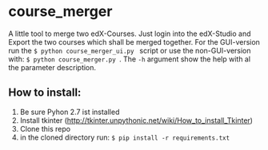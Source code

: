 # course_merger #

A little tool to merge two edX-Courses. Just login into the edX-Studio and Export the two courses which shall be merged together. For the GUI-version run the ```$ python course_merger_ui.py ``` script or use the non-GUI-version with: ```$ python course_merger.py ```. The ```-h``` argument show the help with al the parameter description.

## How to install: ##

1. Be sure Pyhon 2.7 ist installed
2. Install tkinter (http://tkinter.unpythonic.net/wiki/How_to_install_Tkinter)
3. Clone this repo
4. in the cloned directory run: ```$ pip install -r requirements.txt ```
